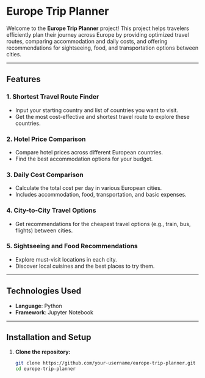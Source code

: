 
# Europe Trip Planner

Welcome to the **Europe Trip Planner** project! This project helps travelers efficiently plan their journey across Europe by providing optimized travel routes, comparing accommodation and daily costs, and offering recommendations for sightseeing, food, and transportation options between cities.

---

## Features

### 1. Shortest Travel Route Finder
- Input your starting country and list of countries you want to visit.
- Get the most cost-effective and shortest travel route to explore these countries.

### 2. Hotel Price Comparison
- Compare hotel prices across different European countries.
- Find the best accommodation options for your budget.

### 3. Daily Cost Comparison
- Calculate the total cost per day in various European cities.
- Includes accommodation, food, transportation, and basic expenses.

### 4. City-to-City Travel Options
- Get recommendations for the cheapest travel options (e.g., train, bus, flights) between cities.

### 5. Sightseeing and Food Recommendations
- Explore must-visit locations in each city.
- Discover local cuisines and the best places to try them.

---

## Technologies Used
- **Language**: Python
- **Framework**: Jupyter Notebook


---

## Installation and Setup

1. **Clone the repository:**
   ```bash
   git clone https://github.com/your-username/europe-trip-planner.git
   cd europe-trip-planner
